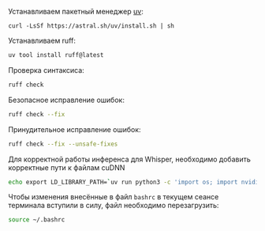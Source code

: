 Устанавливаем пакетный менеджер [uv](https://docs.astral.sh/uv/getting-started/installation/):
```shell
curl -LsSf https://astral.sh/uv/install.sh | sh
```

Устанавливаем ruff:
```sh
uv tool install ruff@latest
```

Проверка синтаксиса:
```sh
ruff check
```

Безопасное исправление ошибок:
```sh
ruff check --fix
```

Принудительное исправление ошибок:
```sh
ruff check --fix --unsafe-fixes
```

Для корректной работы инференса для Whisper, необходимо добавить корректные пути к файлам cuDNN
```sh
echo export LD_LIBRARY_PATH=`uv run python3 -c 'import os; import nvidia.cublas.lib; import nvidia.cudnn.lib; print(os.path.dirname(nvidia.cublas.lib.__file__) + ":" + os.path.dirname(nvidia.cudnn.lib.__file__))'` >> ~/.bashrc
```

Чтобы изменения внесённые в файл `bashrc` в текущем сеансе терминала вступили в силу, файл необходимо перезагрузить:
```sh
source ~/.bashrc
```
